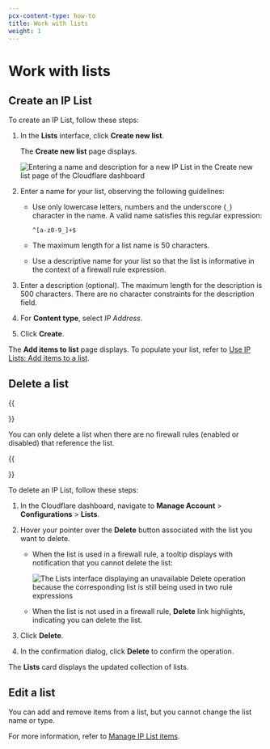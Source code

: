 ```yaml
---
pcx-content-type: how-to
title: Work with lists
weight: 1
---
```


# Work with lists

## Create an IP List

To create an IP List, follow these steps:

1. In the **Lists** interface, click **Create new list**.

    The **Create new list** page displays.

    ![Entering a name and description for a new IP List in the Create new list page of the Cloudflare dashboard](/firewall/static/lists-create-new.png)

1. Enter a name for your list, observing the following guidelines:

    - Use only lowercase letters, numbers and the underscore (`_`) character in the name. A valid name satisfies this regular expression:

          ^[a-z0-9_]+$

    - The maximum length for a list name is 50 characters.

    - Use a descriptive name for your list so that the list is informative in the context of a firewall rule expression.

2.  Enter a description (optional). The maximum length for the description is 500 characters. There are no character constraints for the description field.

3. For **Content type**, select _IP Address_.

4.  Click **Create**.

The **Add items to list** page displays. To populate your list, refer to [Use IP Lists: Add items to a list](/firewall/cf-dashboard/rules-lists/manage-items/#add-items-to-a-list).

## Delete a list

{{<Aside type="note" header="Note">}}

You can only delete a list when there are no firewall rules (enabled or disabled) that reference the list.

{{</Aside>}}

To delete an IP List, follow these steps:

1. In the Cloudflare dashboard, navigate to **Manage Account** > **Configurations** > **Lists**.

1. Hover your pointer over the **Delete** button associated with the list you want to delete.

    - When the list is used in a firewall rule, a tooltip displays with notification that you cannot delete the list:

      ![The Lists interface displaying an unavailable Delete operation because the corresponding list is still being used in two rule expressions](/firewall/static/lists-cannot-delete.png)

    - When the list is not used in a firewall rule, **Delete** link highlights, indicating you can delete the list.

1. Click **Delete**.

1. In the confirmation dialog, click **Delete** to confirm the operation.

The **Lists** card displays the updated collection of lists.

## Edit a list

You can add and remove items from a list, but you cannot change the list name or type.

For more information, refer to [Manage IP List items](/firewall/cf-dashboard/rules-lists/manage-items/).

